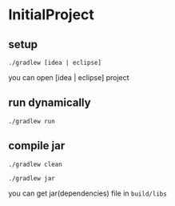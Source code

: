 # InitialProject

## setup

`./gradlew [idea | eclipse]`

you can open [idea | eclipse] project

## run dynamically

`./gradlew run`

## compile jar

`./gradlew clean`

`./gradlew jar`

you can get jar(dependencies) file in `build/libs`